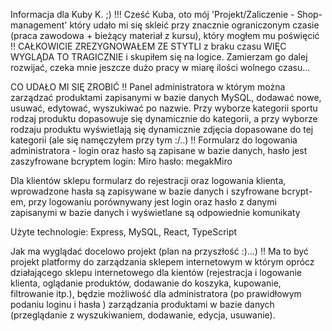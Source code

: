 Informacja dla Kuby K. ;) !!!
Cześć Kuba, oto mój 'Projekt/Zaliczenie - Shop-management' który udało mi się skleić przy znacznie ograniczonym czasie (praca zawodowa + bieżący materiał z kursu), który mogłem mu poświęcić !! CAŁKOWICIE ZREZYGNOWAŁEM ZE STYTLI z braku czasu WIĘC WYGLĄDA TO TRAGICZNIE i skupiłem się na logice. Zamierzam go dalej rozwijać, czeka mnie jeszcze dużo pracy w miarę ilości wolnego czasu...

CO UDAŁO MI SIĘ ZROBIĆ !!
Panel administratora w którym można zarządzać produktami zapisanymi w bazie danych MySQL, dodawać nowe, usuwać, edytować, wyszukiwać po nazwie.
Przy wyborze kategorii sportu rodzaj produktu dopasowuje się dynamicznie do kategorii, a przy wyborze rodzaju produktu wyświetlają się dynamicznie zdjęcia dopasowane do tej kategorii (ale się namęczyłem przy tym :/..) !!
Formularz do logowania administratora - login oraz hasło są zapisane w bazie danych, hasło jest zaszyfrowane bcryptem
login: Miro
hasło: megakMiro

Dla klientów sklepu formularz do rejestracji oraz logowania klienta, wprowadzone hasła są zapisywane w bazie danych i szyfrowane bcrypt-em, przy logowaniu porównywany jest login oraz hasło z danymi zapisanymi w bazie danych i wyświetlane są odpowiednie komunikaty 

Użyte technologie:
Express, MySQL, React, TypeScript

Jak ma wyglądać docelowo projekt (plan na przyszłość :)...) !!
Ma to być projekt platformy do zarządzania sklepem internetowym w którym oprócz działającego sklepu internetowego dla kientów (rejestracja i logowanie klienta, oglądanie produktów, dodawanie do koszyka, kupowanie, filtrowanie itp.), będzie możliwość dla administratora (po prawidłowym podaniu loginu i hasła ) zarządzania produktami w bazie danych (przeglądanie z wyszukiwaniem, dodawanie, edycja, usuwanie).

